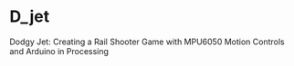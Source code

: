# D_jet
Dodgy Jet: Creating a Rail Shooter Game with MPU6050 Motion Controls and Arduino in Processing
